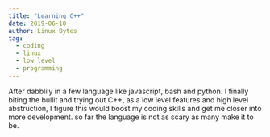 ```yaml
---
title: "Learning C++"
date: 2019-06-10
author: Linux Bytes
tag:
  - coding
  - linux
  - low level
  - programming
---
```


After dabblily in a few language like javascript, bash and python. I finally biting the bullit and trying out C++, as a low level features and high level abstruction, I figure this would boost my coding skills and get me closer into more development. so far the language is not as scary as many make it to be. 